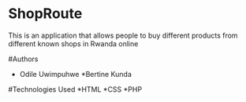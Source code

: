 # ShopRoute
This is an application that allows people to buy different products from different known shops in Rwanda online

#Authors
* Odile Uwimpuhwe
*Bertine Kunda

#Technologies Used
*HTML
*CSS
*PHP
